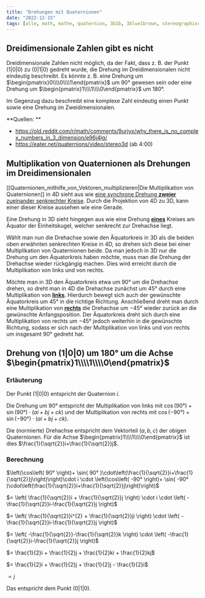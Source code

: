 ```yaml
---
title: "Drehungen mit Quaternionen"
date: "2022-12-15"
tags: [alle, math, mathe, quaternion, 3b1b, 3blue1brown, stereographische_projektion, drehung, 3d, 2d, komplexe_zahlen, complex_numbers, rotation]
---
```


## Dreidimensionale Zahlen gibt es nicht

Dreidimensionale Zahlen nicht möglich, da der Fakt, dass z. B. der Punkt $(1|0|0)$ zu $(0|1|0)$ gedreht wurde, die Drehung im Dreidimensionalen nicht eindeutig beschreibt. 
Es könnte z. B. eine Drehung um $\begin{pmatrix}0\\\\0\\\\1\end{pmatrix}$ um $90°$ gewesen sein oder eine Drehung um $\begin{pmatrix}1\\\\1\\\\0\end{pmatrix}$ um $180°$.

Im Gegenzug dazu beschreibt eine komplexe Zahl eindeutig einen Punkt sowie eine Drehung im Zweidimensionalen.

**Quellen: **
- https://old.reddit.com/r/math/comments/9urjyx/why_there_is_no_complex_numbers_in_3_dimension/e96j4lg/
- https://eater.net/quaternions/video/stereo3d (ab 4:00)

## Multiplikation von Quaternionen als Drehungen im Dreidimensionalen

[[Quaternionen_mithilfe_von_Vektoren_multiplizieren|Die Multiplikation von Quaternionen]] in 4D sieht aus wie [eine synchrone Drehung **zweier** zueinander senkrechter Kreise](https://eater.net/quaternions/video/rotation). Durch die Projektion von 4D zu 3D, kann einer dieser Kreise aussehen wie eine Gerade.

Eine Drehung in 3D sieht hingegen aus wie eine Drehung <u>**eines**</u> Kreises am Äquator der Einheitskugel, welcher senkrecht zur Drehachse liegt.

Wählt man nun die Drehachse sowie den Äquatorkreis in 3D als die beiden oben erwähnten senkrechten Kreise in 4D, so drehen sich diese bei einer Multiplikation von Quaternionen beide. Da man jedoch in 3D nur die Drehung um den Äquatorkreis haben möchte, muss man die Drehung der Drehachse wieder rückgängig machen. Dies wird erreicht durch die Multiplikation von links und von rechts. 

Möchte man in 3D den Äquatorkreis etwa um $90°$ um die Drehachse drehen, so dreht man in 4D die Drehachse zunächst um $45°$ durch eine Multiplikation von <u>**links**</u>. Hierdurch bewegt sich auch der gewünschte Äquatorkreis um $45°$ in die richtige Richtung. 
Anschließend dreht man durch eine Multiplikation von <u>**rechts**</u> die Drehachse um $-45°$ wieder zurück an die gewünschte Anfangsposition. Der Äquatorkreis dreht sich durch eine Multiplikation von rechts um $-45°$ jedoch weiterhin in die gewünschte Richtung, sodass er sich nach der Multiplikation von links und von rechts um insgesamt $90°$ gedreht hat.

## Drehung von $(1|0|0)$ um $180°$ um die Achse $\begin{pmatrix}1\\\\1\\\\0\end{pmatrix}$  

### Erläuterung

Der Punkt $(1|0|0)$ entspricht der Quaternion $i$.

Die Drehung um $90°$ entspricht der Multiplikation von links mit $\cos(90°)+\sin(90°)\cdot \left( ai+bj+ck\right)$ und der Multiplikation von rechts mit $\cos(-90°)+\sin(-90°)\cdot \left( ai+bj+ck\right)$.

Die (normierte) Drehachse entspricht dem Vektorteil $(a,b,c)$ der obigen Quaternionen. Für die Achse $\begin{pmatrix}1\\\\1\\\\0\end{pmatrix}$ ist dies $\frac{1}{\sqrt{2}}i+\frac{1}{\sqrt{2}}j$.

### Berechnung 

$\left(\cos\left( 90° \right)+ \sin( 90° )\cdot\left(\frac{1}{\sqrt{2}}i+\frac{1}{\sqrt{2}}j\right)\right)\cdot i \cdot \left(\cos\left( -90° \right)+ \sin( -90° )\cdot\left(\frac{1}{\sqrt{2}}i+\frac{1}{\sqrt{2}}j\right)\right)$

$= \left( \frac{1}{\sqrt{2}}i + \frac{1}{\sqrt{2}}j \right) \cdot i \cdot \left( -\frac{1}{\sqrt{2}}i-\frac{1}{\sqrt{2}}j \right)$

$= \left( \frac{1}{\sqrt{2}}i^{2} + \frac{1}{\sqrt{2}}ji \right) \cdot \left( -\frac{1}{\sqrt{2}}i-\frac{1}{\sqrt{2}}j \right)$

$= \left( -\frac{1}{\sqrt{2}}-\frac{1}{\sqrt{2}}k \right) \cdot \left( -\frac{1}{\sqrt{2}}i-\frac{1}{\sqrt{2}}j \right)$

$= \frac{1}{2}i + \frac{1}{2}j + \frac{1}{2}ki + \frac{1}{2}kj$

$= \frac{1}{2}i + \frac{1}{2}j + \frac{1}{2}j - \frac{1}{2}i$

$= j$

Das entspricht dem Punkt $(0|1|0)$.
